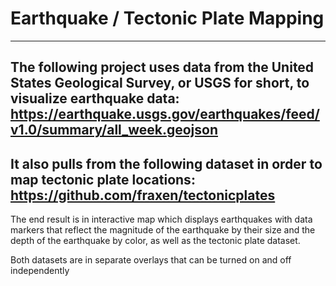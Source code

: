 # Earthquake / Tectonic Plate Mapping
--------------
## The following project uses data from the United States Geological Survey, or USGS for short, to visualize earthquake data: https://earthquake.usgs.gov/earthquakes/feed/v1.0/summary/all_week.geojson
## It also pulls from the following dataset in order to map tectonic plate locations: https://github.com/fraxen/tectonicplates
The end result is in interactive map which displays earthquakes with data markers that reflect the magnitude of the earthquake by their size and the depth of the earthquake by color, as well as the tectonic plate dataset.

Both datasets are in separate overlays that can be turned on and off independently

